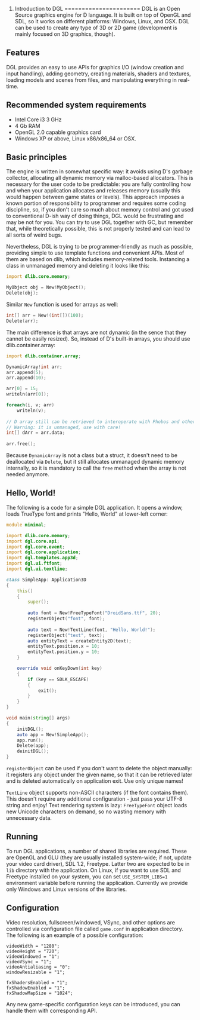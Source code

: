 1. Introduction to DGL
======================
DGL is an Open Source graphics engine for D language. It is built on top of OpenGL and SDL, so it works on different platforms: Windows, Linux, and OSX. DGL can be used to create any type of 3D or 2D game (development is mainly focused on 3D graphics, though).

Features
--------
DGL provides an easy to use APIs for graphics I/O (window creation and input handling), adding geometry, creating materials, shaders and textures, loading models and scenes from files, and manipulating everything in real-time.

Recommended system requirements
-------------------------------
* Intel Core i3 3 GHz
* 4 Gb RAM
* OpenGL 2.0 capable graphics card
* Windows XP or above, Linux x86/x86_64 or OSX.

Basic principles
----------------
The engine is written in somewhat specific way: it avoids using D's garbage collector, allocating all dynamic memory via malloc-based allocators. This is necessary for the user code to be predictable: you are fully controlling how and when your application allocates and releases memory (usually this would happen between game states or levels). This approach imposes a known portion of responsibility to programmer and requires some coding discipline, so, if you don't care so much about memory control and got used to conventional D-ish way of doing things, DGL would be frustrating and may be not for you. You can try to use DGL together with GC, but remember that, while theoretically possible, this is not properly tested and can lead to all sorts of weird bugs.

Nevertheless, DGL is trying to be programmer-friendly as much as possible, providing simple to use template functions and convenient APIs. Most of them are based on dlib, which includes memory-related tools. Instancing a class in unmanaged memory and deleting it looks like this:

```d
import dlib.core.memory;

MyObject obj = New!MyObject();
Delete(obj);
```

Similar `New` function is used for arrays as well:

```d
int[] arr = New!(int[])(100);
Delete(arr);
```

The main difference is that arrays are not dynamic (in the sence that they cannot be easily resized). So, instead of D's built-in arrays, you should use dlib.container.array:

```d
import dlib.container.array;

DynamicArray!int arr;
arr.append(5);
arr.append(10);

arr[0] = 15;
writeln(arr[0]);

foreach(i, v; arr)
    writeln(v);
    
// D array still can be retrieved to interoperate with Phobos and other foreign code.
// Warning: it is unmanaged, use with care!
int[] dArr = arr.data;
    
arr.free();
```

Because `DynamicArray` is not a class but a struct, it doesn't need to be deallocated via `Delete`, but it still allocates unmanaged dynamic memory internally, so it is mandatory to call the `free` method when the array is not needed anymore.

Hello, World!
-------------
The following is a code for a simple DGL application. It opens a window, loads TrueType font and prints "Hello, World" at lower-left corner:

```d
module minimal;

import dlib.core.memory;
import dgl.core.api;
import dgl.core.event;
import dgl.core.application;
import dgl.templates.app3d;
import dgl.ui.ftfont;
import dgl.ui.textline;

class SimpleApp: Application3D
{
    this()
    {
        super();
        
        auto font = New!FreeTypeFont("DroidSans.ttf", 20);
        registerObject("font", font);
        
        auto text = New!TextLine(font, "Hello, World!");
        registerObject("text", text);
        auto entityText = createEntity2D(text);
        entityText.position.x = 10;
        entityText.position.y = 10;
    }

    override void onKeyDown(int key)
    {
        if (key == SDLK_ESCAPE)
        {
            exit();
        }
    }
}

void main(string[] args)
{
    initDGL();
    auto app = New!SimpleApp();
    app.run();
    Delete(app);
    deinitDGL();
}
```

`registerObject` can be used if you don't want to delete the object manually: it registers any object under the given name, so that it can be retrieved later and is deleted automatically on application exit. Use only unique names!

`TextLine` object supports non-ASCII characters (if the font contains them). This doesn't require any additional configuration - just pass your UTF-8 string and enjoy! Text rendering system is lazy: `FreeTypeFont` object loads new Unicode characters on demand, so no wasting memory with unnecessary data.

Running
-------
To run DGL applications, a number of shared libraries are required. These are OpenGL and GLU (they are usually installed system-wide; if not, update your video card driver), SDL 1.2, Freetype. Latter two are expected to be in `lib` directory with the application. On Linux, if you want to use SDL and Freetype installed on your system, you can set `USE_SYSTEM_LIBS=1` environment variable before running the application. Currently we provide only Windows and Linux versions of the libraries.

Configuration
-------------
Video resolution, fullscreen/windowed, VSync, and other options are controlled via configuration file called `game.conf` in application directory. The following is an example of a possible configuration:

    videoWidth = "1280";
    videoHeight = "720";
    videoWindowed = "1";
    videoVSync = "1";
    videoAntialiasing = "0";
    windowResizable = "1";

    fxShadersEnabled = "1";
    fxShadowEnabled = "1";
    fxShadowMapSize = "1024";
 
Any new game-specific configuration keys can be introduced, you can handle them with corresponding API.
